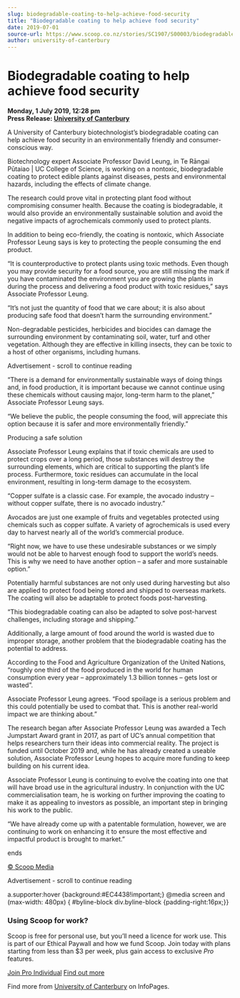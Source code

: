 ```yaml
---
slug: biodegradable-coating-to-help-achieve-food-security
title: "Biodegradable coating to help achieve food security"
date: 2019-07-01
source-url: https://www.scoop.co.nz/stories/SC1907/S00003/biodegradable-coating-to-help-achieve-food-security.htm
author: university-of-canterbury
---
```

Biodegradable coating to help achieve food security
===================================================

**Monday, 1 July 2019, 12:28 pm**  
**Press Release: [University of Canterbury](https://info.scoop.co.nz/University_of_Canterbury)**

A University of Canterbury biotechnologist’s biodegradable coating can help achieve food security in an environmentally friendly and consumer-conscious way.

Biotechnology expert Associate Professor David Leung, in Te Rāngai Pūtaiao | UC College of Science, is working on a nontoxic, biodegradable coating to protect edible plants against diseases, pests and environmental hazards, including the effects of climate change.

The research could prove vital in protecting plant food without compromising consumer health. Because the coating is biodegradable, it would also provide an environmentally sustainable solution and avoid the negative impacts of agrochemicals commonly used to protect plants.

In addition to being eco-friendly, the coating is nontoxic, which Associate Professor Leung says is key to protecting the people consuming the end product.

“It is counterproductive to protect plants using toxic methods. Even though you may provide security for a food source, you are still missing the mark if you have contaminated the environment you are growing the plants in during the process and delivering a food product with toxic residues,” says Associate Professor Leung.

“It’s not just the quantity of food that we care about; it is also about producing safe food that doesn’t harm the surrounding environment.”

Non-degradable pesticides, herbicides and biocides can damage the surrounding environment by contaminating soil, water, turf and other vegetation. Although they are effective in killing insects, they can be toxic to a host of other organisms, including humans.

Advertisement - scroll to continue reading





“There is a demand for environmentally sustainable ways of doing things and, in food production, it is important because we cannot continue using these chemicals without causing major, long-term harm to the planet,” Associate Professor Leung says.

“We believe the public, the people consuming the food, will appreciate this option because it is safer and more environmentally friendly.”

Producing a safe solution

Associate Professor Leung explains that if toxic chemicals are used to protect crops over a long period, those substances will destroy the surrounding elements, which are critical to supporting the plant’s life process. Furthermore, toxic residues can accumulate in the local environment, resulting in long-term damage to the ecosystem.

“Copper sulfate is a classic case. For example, the avocado industry – without copper sulfate, there is no avocado industry.”

Avocados are just one example of fruits and vegetables protected using chemicals such as copper sulfate. A variety of agrochemicals is used every day to harvest nearly all of the world’s commercial produce.

“Right now, we have to use these undesirable substances or we simply would not be able to harvest enough food to support the world’s needs. This is why we need to have another option – a safer and more sustainable option.”

Potentially harmful substances are not only used during harvesting but also are applied to protect food being stored and shipped to overseas markets. The coating will also be adaptable to protect foods post-harvesting.

“This biodegradable coating can also be adapted to solve post-harvest challenges, including storage and shipping.”

Additionally, a large amount of food around the world is wasted due to improper storage, another problem that the biodegradable coating has the potential to address.

According to the Food and Agriculture Organization of the United Nations, “roughly one third of the food produced in the world for human consumption every year – approximately 1.3 billion tonnes – gets lost or wasted”.

Associate Professor Leung agrees. “Food spoilage is a serious problem and this could potentially be used to combat that. This is another real-world impact we are thinking about.”

The research began after Associate Professor Leung was awarded a Tech Jumpstart Award grant in 2017, as part of UC’s annual competition that helps researchers turn their ideas into commercial reality. The project is funded until October 2019 and, while he has already created a useable solution, Associate Professor Leung hopes to acquire more funding to keep building on his current idea.

Associate Professor Leung is continuing to evolve the coating into one that will have broad use in the agricultural industry. In conjunction with the UC commercialisation team, he is working on further improving the coating to make it as appealing to investors as possible, an important step in bringing his work to the public.

“We have already come up with a patentable formulation, however, we are continuing to work on enhancing it to ensure the most effective and impactful product is brought to market.”

  
ends

[© Scoop Media](http://www.scoop.co.nz/about/terms.html)  

Advertisement - scroll to continue reading



a.supporter:hover {background:#EC4438!important;} @media screen and (max-width: 480px) { #byline-block div.byline-block {padding-right:16px;}}

### Using Scoop for work?

Scoop is free for personal use, but you’ll need a licence for work use. This is part of our Ethical Paywall and how we fund Scoop. Join today with plans starting from less than $3 per week, plus gain access to exclusive _Pro_ features.  
  
[Join Pro Individual](https://pro.scoop.co.nz/Individual/?from=ProIn24) [Find out more](https://pro.scoop.co.nz/using-scoop-for-work/?from=ProIn24)

Find more from [University of Canterbury](https://info.scoop.co.nz/University_of_Canterbury) on InfoPages.